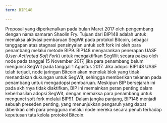 ```yaml
---
term: BIP148

---
```

Proposal yang diperkenalkan pada bulan Maret 2017 oleh pengembang dengan nama samaran Shaolin Fry. Tujuan dari BIP148 adalah untuk memaksa aktivasi pembaruan SegWit pada protokol Bitcoin, sebagai tanggapan atas stagnasi pensinyalan untuk soft fork ini oleh para penambang melalui metode BIP9. BIP148 menyarankan penerapan UASF (*User-Activated Soft Fork*) untuk mengaktifkan SegWit secara paksa oleh node pada tanggal 15 November 2017, jika para penambang belum mengunci SegWit pada tanggal 1 Agustus 2017. Jika adopsi BIP148 UASF telah terjadi, node jaringan Bitcoin akan menolak blok yang tidak menandakan dukungan untuk SegWit, sehingga memberikan tekanan pada penambang untuk mengadopsi pembaruan. Meskipun BIP bersejarah ini pada akhirnya tidak diaktifkan, BIP ini memainkan peran penting dalam keberhasilan adopsi SegWit, dengan memaksa para penambang untuk mengunci soft fork melalui BIP91. Dalam jangka panjang, BIP148 menjadi sebuah preseden penting, yang menunjukkan pengaruh yang dapat diberikan oleh para pengguna melalui node mereka secara penuh terhadap keputusan tata kelola protokol Bitcoin.